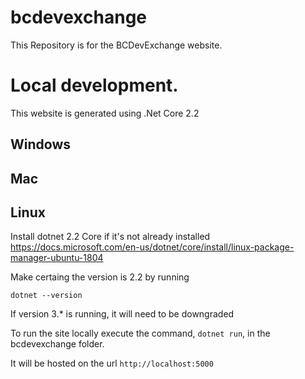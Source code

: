# bcdevexchange
This Repository is for the BCDevExchange website.

# Local development.
This website is generated using .Net Core 2.2

## Windows

## Mac

## Linux
Install dotnet 2.2 Core if it's not already installed
https://docs.microsoft.com/en-us/dotnet/core/install/linux-package-manager-ubuntu-1804

Make certaing the version is 2.2 by running

`dotnet --version`

If version 3.* is running, it will need to be downgraded

To run the site locally execute the command, `dotnet run`, in the bcdevexchange folder.

It will be hosted on the url `http://localhost:5000`

